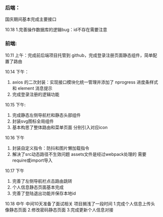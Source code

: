 ### 后端：

国庆期间基本完成主要接口

10.18 
1.完善操作数据库的逻辑bug：id不存在需要注意

### 前端:

10.11 上午：完成前后端项目托管到 github，完成登录注册页面静态组件，简单配置了路由

10.14 下午： 
1. axios 的二次封装：实现接口模块化统一管理并添加了 nprogress 进度条样式和 element 消息提示
2. 完成登录注册的逻辑功能

10.15 下午:

1. 完成静态左侧导航栏和静态头部组件
2. 封装svg图标全局组件
3. 基本构思了整体路由和菜单页面 分别引入对应icon

10.16 下午
1. 封装自定义指令：防抖和图片懒加载指令
2. 解决了src动态路径不生效问题 assets文件是经过webpack处理的 需要require或import导入

10.17 下午
1. 完善了左侧导航栏点击路由跳转
2. 个人信息静态页面基本完成
3. 完善了登陆退出功能并保存本地id 

10.18 中午 中间10天准备了面试相关 项目搁浅了一段时间
1.完成个人信息上传头像静态页面
2.修改密码静态页面
3.完成更新个人信息对接
